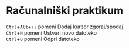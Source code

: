 # Računalniški praktikum
`Ctrl`+`Alt`+`↑↓` pomeni Dodaj kurzor zgoraj/spodaj <br>
`Ctrl`+`N` pomeni Ustvari novo datoteko <br>
`Ctrl`+`O` pomeni Odpri datoteko
